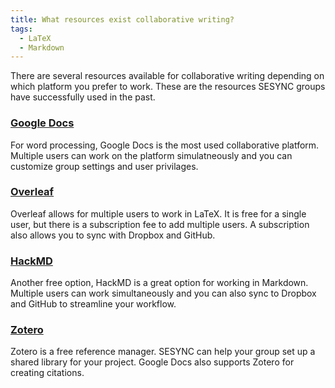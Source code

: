 ```yaml
---
title: What resources exist collaborative writing?
tags:
  - LaTeX
  - Markdown
---
```


There are several resources available for collaborative writing depending on which platform you prefer to work. These are the resources
SESYNC groups have successfully used in the past.

### [Google Docs](https://www.google.com/docs/about/)
For word processing, Google Docs is the most used collaborative platform. Multiple users can work on the platform simulatneously
and you can customize group settings and user privilages.

### [Overleaf](https://www.overleaf.com/)
Overleaf allows for multiple users to work in LaTeX. It is free for a single user, but there is a subscription fee to add multiple users.
A subscription also allows you to sync with Dropbox and GitHub.

### [HackMD](https://hackmd.io/)
Another free option, HackMD is a great option for working in Markdown. Multiple users can work simultaneously and you can also sync
to Dropbox and GitHub to streamline your workflow.

### [Zotero](https://www.zotero.org/)
Zotero is a free reference manager. SESYNC can help your group set up a shared library for your project. Google Docs also supports Zotero for creating citations.
